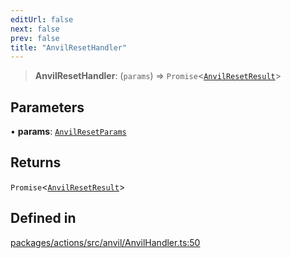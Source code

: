 ```yaml
---
editUrl: false
next: false
prev: false
title: "AnvilResetHandler"
---
```


> **AnvilResetHandler**: (`params`) => `Promise`\<[`AnvilResetResult`](/reference/tevm/actions/type-aliases/anvilresetresult/)\>

## Parameters

• **params**: [`AnvilResetParams`](/reference/tevm/actions/type-aliases/anvilresetparams/)

## Returns

`Promise`\<[`AnvilResetResult`](/reference/tevm/actions/type-aliases/anvilresetresult/)\>

## Defined in

[packages/actions/src/anvil/AnvilHandler.ts:50](https://github.com/evmts/tevm-monorepo/blob/main/packages/actions/src/anvil/AnvilHandler.ts#L50)

